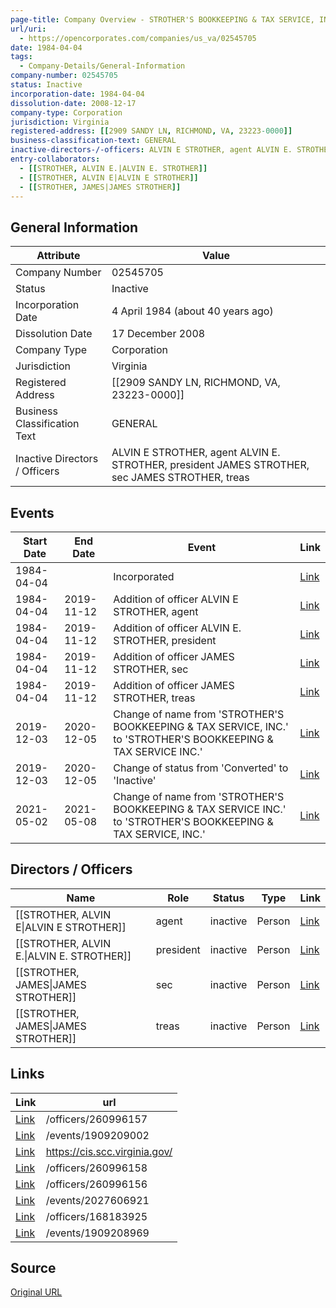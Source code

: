 ```yaml
---
page-title: Company Overview - STROTHER'S BOOKKEEPING & TAX SERVICE, INC. (Virginia - 02545705)
url/uri:
  - https://opencorporates.com/companies/us_va/02545705
date: 1984-04-04
tags:
  - Company-Details/General-Information
company-number: 02545705
status: Inactive
incorporation-date: 1984-04-04
dissolution-date: 2008-12-17
company-type: Corporation
jurisdiction: Virginia
registered-address: [[2909 SANDY LN, RICHMOND, VA, 23223-0000]]
business-classification-text: GENERAL
inactive-directors-/-officers: ALVIN E STROTHER, agent ALVIN E. STROTHER, president JAMES STROTHER, sec JAMES STROTHER, treas
entry-collaborators:
  - [[STROTHER, ALVIN E.|ALVIN E. STROTHER]]
  - [[STROTHER, ALVIN E|ALVIN E STROTHER]]
  - [[STROTHER, JAMES|JAMES STROTHER]]
---
```


## General Information
| Attribute          | Value                                       |
|--------------------|---------------------------------------------|
| Company Number     | 02545705                                    |
| Status             | Inactive                                    |
| Incorporation Date | 4 April 1984 (about 40 years ago)           |
| Dissolution Date   | 17 December 2008                            |
| Company Type       | Corporation                                 |
| Jurisdiction       | Virginia                                    |
| Registered Address | [[2909 SANDY LN, RICHMOND, VA, 23223-0000]] |
| Business Classification Text | GENERAL                                     |
| Inactive Directors / Officers | ALVIN E STROTHER, agent ALVIN E. STROTHER, president JAMES STROTHER, sec JAMES STROTHER, treas |

## Events

| Start Date | End Date   | Event                                                   | Link |
|------------|------------|-------------------------------------------------------|------|
| 1984-04-04 |            | Incorporated                                            | [Link](https://opencorporates.com/events/720554375) |
| 1984-04-04 | 2019-11-12 | Addition of officer ALVIN E STROTHER, agent             | [Link](https://opencorporates.com/events/1665418168) |
| 1984-04-04 | 2019-11-12 | Addition of officer ALVIN E. STROTHER, president        | [Link](https://opencorporates.com/events/1665418174) |
| 1984-04-04 | 2019-11-12 | Addition of officer JAMES STROTHER, sec                 | [Link](https://opencorporates.com/events/1665418189) |
| 1984-04-04 | 2019-11-12 | Addition of officer JAMES STROTHER, treas               | [Link](https://opencorporates.com/events/1665418204) |
| 2019-12-03 | 2020-12-05 | Change of name from 'STROTHER'S BOOKKEEPING & TAX SERVICE, INC.' to 'STROTHER'S BOOKKEEPING & TAX SERVICE INC.' | [Link](https://opencorporates.com/events/1909208969) |
| 2019-12-03 | 2020-12-05 | Change of status from 'Converted' to 'Inactive'         | [Link](https://opencorporates.com/events/1909209002) |
| 2021-05-02 | 2021-05-08 | Change of name from 'STROTHER'S BOOKKEEPING & TAX SERVICE INC.' to 'STROTHER'S BOOKKEEPING & TAX SERVICE, INC.' | [Link](https://opencorporates.com/events/2027606921) |

## Directors / Officers
| Name                 | Role            | Status     | Type        | Link |
|----------------------|-----------------|------------|-------------|------|
| [[STROTHER, ALVIN E\|ALVIN E STROTHER]] | agent           | inactive   | Person      | [Link](https://opencorporates.com/officers/168183925) |
| [[STROTHER, ALVIN E.\|ALVIN E. STROTHER]] | president       | inactive   | Person      | [Link](https://opencorporates.com/officers/260996156) |
| [[STROTHER, JAMES\|JAMES STROTHER]] | sec             | inactive   | Person      | [Link](https://opencorporates.com/officers/260996157) |
| [[STROTHER, JAMES\|JAMES STROTHER]] | treas           | inactive   | Person      | [Link](https://opencorporates.com/officers/260996158) |

## Links
| Link   | url                            
|--------|--------------------------------|
| [Link](/officers/260996157) |/officers/260996157           |
| [Link](/events/1909209002) |/events/1909209002            |
| [Link](https://cis.scc.virginia.gov/) |https://cis.scc.virginia.gov/ |
| [Link](/officers/260996158) |/officers/260996158           |
| [Link](/officers/260996156) |/officers/260996156           |
| [Link](/events/2027606921) |/events/2027606921            |
| [Link](/officers/168183925) |/officers/168183925           |
| [Link](/events/1909208969) |/events/1909208969            |

## Source
[Original URL](https://opencorporates.com/companies/us_va/02545705)
